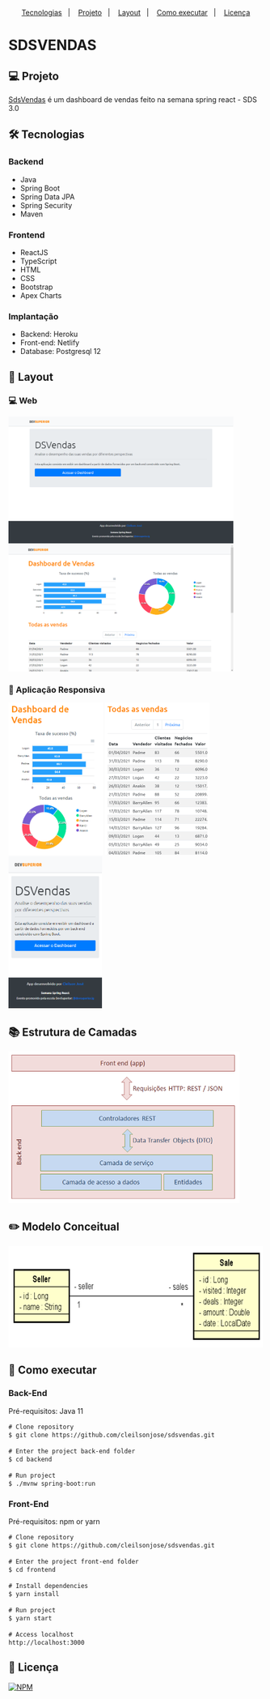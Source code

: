 <p align="center">
  <a href="#-tecnologias">Tecnologias</a>&nbsp;&nbsp;&nbsp;|&nbsp;&nbsp;&nbsp;
  <a href="#-projeto">Projeto</a>&nbsp;&nbsp;&nbsp;|&nbsp;&nbsp;&nbsp;
  <a href="#-layout">Layout</a>&nbsp;&nbsp;&nbsp;|&nbsp;&nbsp;&nbsp;
  <a href="#-como-executar">Como executar</a>&nbsp;&nbsp;&nbsp;|&nbsp;&nbsp;&nbsp;
  <a href="#-licença">Licença</a>
</p>

# SDSVENDAS

## 💻 Projeto
[SdsVendas](https://cleilson-sdsvendas.netlify.app) é um dashboard de vendas feito  na semana spring react - SDS 3.0

## 🛠 Tecnologias

### Backend
*  Java
* Spring Boot
* Spring Data JPA
* Spring Security
* Maven

### Frontend
* ReactJS
* TypeScript
* HTML
* CSS
* Bootstrap
* Apex Charts

### Implantação
* Backend: Heroku
* Front-end: Netlify
* Database: Postgresql 12

## 🔖 Layout
### :computer: Web

<img src="https://github.com/cleilsonjose/assets/blob/main/assets/SDSVENDAS/home.png" alt="home"  height="250" /> <img src="https://github.com/cleilsonjose/assets/blob/main/assets/SDSVENDAS/Dashboard.png" alt="dashboard"  height="250" /> 

### 📱 Aplicação Responsiva

   <img src="https://github.com/cleilsonjose/assets/blob/main/assets/SDSVENDAS/Dashboard-mobile1.png" alt="Dashboard-mobile1" height= "300">  <img src="https://github.com/cleilsonjose/assets/blob/main/assets/SDSVENDAS/Dashboard-mobile2.png" alt="Dashboard-mobile2" height= "300"> <img src="https://github.com/cleilsonjose/assets/blob/main/assets/SDSVENDAS/home-mobile.png" alt="home-mobile" height= "300">

 ## 📚 Estrutura de Camadas
 <img src="https://github.com/cleilsonjose/assets/blob/main/assets/SDSVENDAS/EstruturadeCamadas%20.png" alt="home-estrutura de camadas" height= "300">
 
 ## ✏️ Modelo Conceitual
 <img src="https://github.com/cleilsonjose/assets/blob/main/assets/SDSVENDAS/modeloconceitual.png" alt="home-mobile" height= "200">

## 🚀 Como executar

### Back-End
Pré-requisitos: Java 11

```
# Clone repository
$ git clone https://github.com/cleilsonjose/sdsvendas.git

# Enter the project back-end folder
$ cd backend

# Run project
$ ./mvnw spring-boot:run
```

### Front-End
Pré-requisitos: npm or yarn
```
# Clone repository
$ git clone https://github.com/cleilsonjose/sdsvendas.git

# Enter the project front-end folder
$ cd frontend

# Install dependencies
$ yarn install

# Run project
$ yarn start

# Access localhost
http://localhost:3000
```

## 📄 Licença
[![NPM](https://img.shields.io/npm/l/react)](https://github.com/cleilsonjose/sdsvendas/blob/main/LICENSE)



